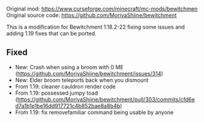 Original mod: https://www.curseforge.com/minecraft/mc-mods/bewitchmen
Original source code: https://github.com/MoriyaShiine/bewitchment

This is a modification for Bewitchment 1.18.2-22 fixing some issues and adding 1.19 fixes that can be ported.

## Fixed
- New: Crash when using a broom with 0 ME (https://github.com/MoriyaShiine/bewitchment/issues/314)
- New: Elder broom teleports back when you dismount
- From 1.19: cleaner cauldron render code
- From 1.19: possessed jumpy toad (https://github.com/MoriyaShiine/bewitchment/pull/303/commits/cfd6ed7a1b1e1be16dd917721c4b852bae8a8b4b)
- From 1.19: fix removefamiliar command being usable by anyone
